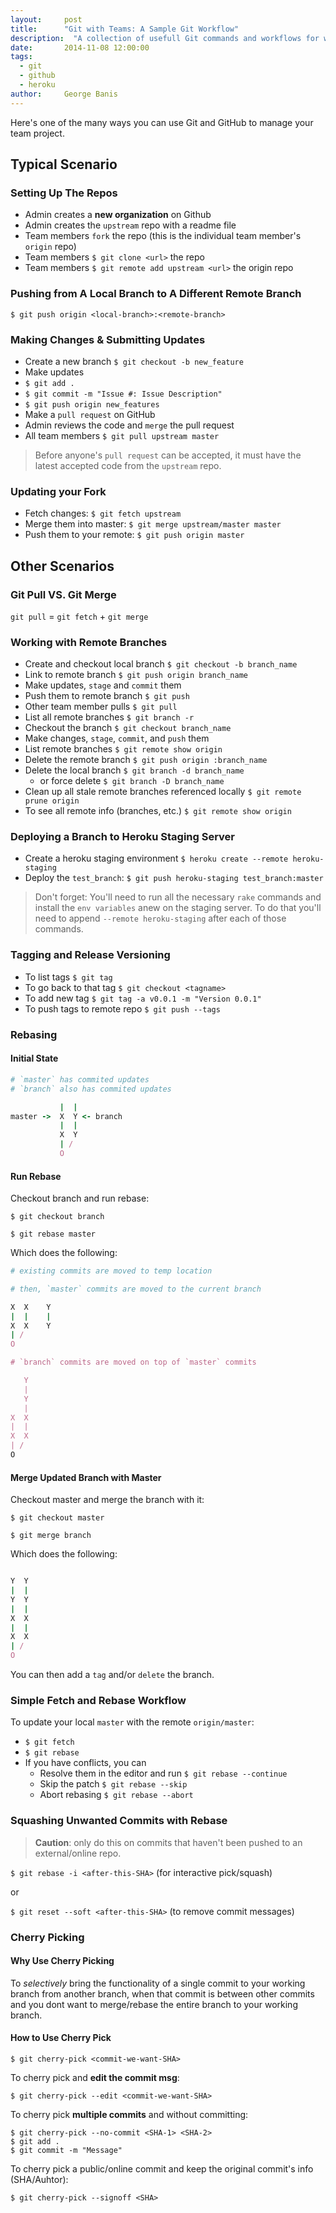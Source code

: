 ```yaml
---
layout:     post
title:      "Git with Teams: A Sample Git Workflow"
description:  "A collection of usefull Git commands and workflows for when you collaborate with a team."
date:       2014-11-08 12:00:00
tags:
  - git
  - github
  - heroku
author:     George Banis
---
```


Here's one of the many ways you can use Git and GitHub to manage your team project.

## Typical Scenario

### Setting Up The Repos
- Admin creates a **new organization** on Github
- Admin creates the `upstream` repo with a readme file
- Team members `fork` the repo (this is the individual team member's `origin` repo)
- Team members `$ git clone <url>` the repo
- Team members `$ git remote add upstream <url>` the origin repo

### Pushing from A Local Branch to A Different Remote Branch

`$ git push origin <local-branch>:<remote-branch>`

### Making Changes & Submitting Updates

- Create a new branch `$ git checkout -b new_feature`
- Make updates
- `$ git add .`
- `$ git commit -m "Issue #: Issue Description"`
- `$ git push origin new_features`
- Make a `pull request` on GitHub
- Admin reviews the code and `merge` the pull request
- All team members `$ git pull upstream master`

> Before anyone's `pull request` can be accepted, it must have the latest accepted code from the `upstream` repo.

### Updating your Fork

- Fetch changes: `$ git fetch upstream`
- Merge them into master: `$ git merge upstream/master master`
- Push them to your remote: `$ git push origin master`

## Other Scenarios

### Git Pull VS. Git Merge

`git pull` = `git fetch` + `git merge`

### Working with Remote Branches

- Create and checkout local branch `$ git checkout -b branch_name`
- Link to remote branch `$ git push origin branch_name`
- Make updates, `stage` and `commit` them
- Push them to remote branch `$ git push`
- Other team member pulls `$ git pull`
- List all remote branches `$ git branch -r`
- Checkout the branch `$ git checkout branch_name`
- Make changes, `stage`, `commit`, and `push` them
- List remote branches `$ git remote show origin`
- Delete the remote branch `$ git push origin :branch_name`
- Delete the local branch `$ git branch -d branch_name`
  - or force delete `$ git branch -D branch_name`
- Clean up all stale remote branches referenced locally `$ git remote prune origin`
- To see all remote info (branches, etc.) `$ git remote show origin`


### Deploying a Branch to Heroku Staging Server

- Create a heroku staging environment `$ heroku create --remote heroku-staging`
- Deploy the `test_branch`: `$ git push heroku-staging test_branch:master`

> Don't forget: You'll need to run all the necessary `rake` commands and install the `env variables` anew on the staging server. To do that you'll need to append `--remote heroku-staging` after each of those commands.

### Tagging and Release Versioning

- To list tags `$ git tag`
- To go back to that tag `$ git checkout <tagname>`
- To add new tag `$ git tag -a v0.0.1 -m "Version 0.0.1"`
- To push tags to remote repo `$ git push --tags`

### Rebasing

#### Initial State

```ruby
# `master` has commited updates
# `branch` also has commited updates

           |  |
master ->  X  Y <- branch
           |  |
           X  Y
           | /
           O
```

#### Run Rebase

Checkout branch and run rebase:

`$ git checkout branch`

`$ git rebase master`

Which does the following:

```ruby
# existing commits are moved to temp location

# then, `master` commits are moved to the current branch

X  X    Y
|  |    |
X  X    Y
| /
O

# `branch` commits are moved on top of `master` commits

   Y
   |
   Y
   |
X  X
|  |
X  X
| /
O

```

#### Merge Updated Branch with Master

Checkout master and merge the branch with it:

`$ git checkout master`

`$ git merge branch`

Which does the following:

```ruby

Y  Y
|  |
Y  Y
|  |
X  X
|  |
X  X
| /
O

```

You can then add a `tag` and/or `delete` the branch.


### Simple Fetch and Rebase Workflow

To update your local `master` with the remote `origin/master`:

- `$ git fetch`
- `$ git rebase`
- If you have conflicts, you can
  - Resolve them in the editor and run `$ git rebase --continue`
  - Skip the patch `$ git rebase --skip`
  - Abort rebasing `$ git rebase --abort`

### Squashing Unwanted Commits with Rebase

> **Caution**: only do this on commits that haven't been pushed to an external/online repo.

`$ git rebase -i <after-this-SHA>` (for interactive pick/squash)

or

`$ git reset --soft <after-this-SHA>` (to remove commit messages)

### Cherry Picking

#### Why Use Cherry Picking

To *selectively* bring the functionality of a single commit to your working branch from another branch, when that commit is between other commits and you dont want to merge/rebase the entire branch to your working branch.

#### How to Use Cherry Pick

`$ git cherry-pick <commit-we-want-SHA>`

To cherry pick and **edit the commit msg**:

`$ git cherry-pick --edit <commit-we-want-SHA>`

To cherry pick **multiple commits** and without committing:

```
$ git cherry-pick --no-commit <SHA-1> <SHA-2>
$ git add .
$ git commit -m "Message"
```

To cherry pick a public/online commit and keep the original commit's info (SHA/Auhtor):

`$ git cherry-pick --signoff <SHA>`



